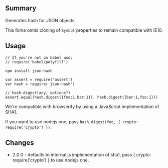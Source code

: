 ## Summary

Generates hash for JSON objects.

This forks omits cloning of `Symbol` properties to remain compatible with IE10.

## Usage

    // If you're not on babel use:
    // require('babel/polyfill')

    npm install json-hash

    var assert = require('assert')
    var hash = require('json-hash')

    // hash.digest(any, options?)
    assert.equal(hash.digest({foo:1,bar:1}), hash.digest({bar:1,foo:1}))

We're compatible with browserify by using a JavaScript implementation of SHA1.

If you want to use nodejs one, pass `hash.digest(foo, { crypto: require('crypto') })`.

## Changes

* 2.0.0 - defaults to internal js implementation of sha1, pass { crypto: require('crypto') } to use nodejs one.
